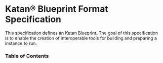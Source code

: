 # Katan® Blueprint Format Specification
This specification defines an Katan Blueprint. The goal of this specification is to enable the creation of interoperable tools for building and preparing a instance to run.

### Table of Contents

